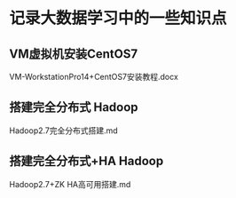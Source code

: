 # 记录大数据学习中的一些知识点

## VM虚拟机安装CentOS7
VM-WorkstationPro14+CentOS7安装教程.docx

## 搭建完全分布式 Hadoop 
Hadoop2.7完全分布式搭建.md

## 搭建完全分布式+HA Hadoop 
Hadoop2.7+ZK HA高可用搭建.md
